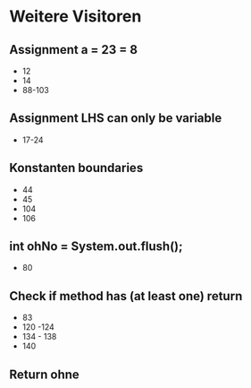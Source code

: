 # Weitere Visitoren

## Assignment a = 23 = 8
* 12
* 14
* 88-103

## Assignment LHS can only be variable
* 17-24

## Konstanten boundaries
* 44
* 45
* 104
* 106

## int ohNo = System.out.flush();
* 80

## Check if method has (at least one) return
* 83
* 120 -124
* 134 - 138
* 140

## Return ohne
